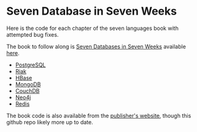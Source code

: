 # Seven Database in Seven Weeks

Here is the code for each chapter of the seven languages book with attempted bug fixes.

The book to follow along is [Seven Databases in Seven Weeks](http://pragprog.com/book/rwdata/seven-databases-in-seven-weeks) available [here](http://pragprog.com/book/rwdata/seven-databases-in-seven-weeks).

* [PostgreSQL](databases/tree/master/chap2-postgresql)
* [Riak](databases/tree/master/chap3-riak)
* [HBase](databases/tree/master/chap4-hbase)
* [MongoDB](databases/tree/master/chap5-mongo)
* [CouchDB](databases/tree/master/chap6-couch)
* [Neo4j](databases/tree/master/chap7-neo4j)
* [Redis](databases/tree/master/chap8-redis)

The book code is also available from the [publisher's website](http://pragprog.com/titles/rwdata/source_code), though this github repo likely more up to date.
